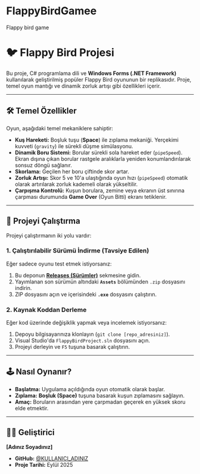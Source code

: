 # FlappyBirdGamee
Flappy bird game  
# 🐦 Flappy Bird Projesi

Bu proje, C# programlama dili ve **Windows Forms (.NET Framework)** kullanılarak geliştirilmiş popüler Flappy Bird oyununun bir replikasıdır. Proje, temel oyun mantığı ve dinamik zorluk artışı gibi özellikleri içerir.

---

## 🛠️ Temel Özellikler

Oyun, aşağıdaki temel mekaniklere sahiptir:

* **Kuş Hareketi:** Boşluk tuşu (**Space**) ile zıplama mekaniği. Yerçekimi kuvveti (`gravity`) ile sürekli düşme simülasyonu.
* **Dinamik Boru Sistemi:** Borular sürekli sola hareket eder (`pipeSpeed`). Ekran dışına çıkan borular rastgele aralıklarla yeniden konumlandırılarak sonsuz döngü sağlanır.
* **Skorlama:** Geçilen her boru çiftinde skor artar.
* **Zorluk Artışı:** Skor 5 ve 10'a ulaştığında oyun hızı (`pipeSpeed`) otomatik olarak artırılarak zorluk kademeli olarak yükseltilir.
* **Çarpışma Kontrolü:** Kuşun borulara, zemine veya ekranın üst sınırına çarpması durumunda **Game Over** (Oyun Bitti) ekranı tetiklenir.

---

## 🚀 Projeyi Çalıştırma

Projeyi çalıştırmanın iki yolu vardır:

### 1. Çalıştırılabilir Sürümü İndirme (Tavsiye Edilen)

Eğer sadece oyunu test etmek istiyorsanız:

1.  Bu deponun **[Releases (Sürümler)](https://github.com/aybuke-turk23/FlappyBirdGamee/releases/tag/v1.0)** sekmesine gidin. 
2.  Yayımlanan son sürümün altındaki **`Assets`** bölümünden `.zip` dosyasını indirin.
3.  ZIP dosyasını açın ve içerisindeki **`.exe`** dosyasını çalıştırın.

### 2. Kaynak Koddan Derleme

Eğer kod üzerinde değişiklik yapmak veya incelemek istiyorsanız:

1.  Depoyu bilgisayarınıza klonlayın (`git clone [repo_adresiniz]`).
2.  Visual Studio'da `FlappyBirdProject.sln` dosyasını açın.
3.  Projeyi derleyin ve `F5` tuşuna basarak çalıştırın.

---

## 🕹️ Nasıl Oynanır?

* **Başlatma:** Uygulama açıldığında oyun otomatik olarak başlar.
* **Zıplama:** **Boşluk (Space)** tuşuna basarak kuşun zıplamasını sağlayın.
* **Amaç:** Boruların arasından yere çarpmadan geçerek en yüksek skoru elde etmektir.

---

## 🧑‍💻 Geliştirici

**[Adınız Soyadınız]**
* **GitHub:** [@KULLANICI_ADINIZ](https://github.com/KULLANICI_ADINIZ)
* **Proje Tarihi:** Eylül 2025

